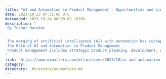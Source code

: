 ```yaml
---
title: "AI and Automation in Product Management - Opportunities and Limitations of Emerging Tools"
date: 2023-10-23 07:31:05 UTC
dateadded: 2023-10-24 00:00:08 +0100
description: "
 By Tushar Hatekar 


 The merging of artificial intelligence (AI) with automation has reshaped several sectors in the fast-expanding environment of modern business, including product management, which is an industry that has undergone tremendous change. Product management, which has traditionally relied on human insights and decision-making, is increasingly embracing AI and automation to improve productivity, accuracy, and the user experience. This article investigates the role of AI and automation in product management, investigates the opportunities they present, discusses their limitations and challenges, investigates how they could improve the user experience, provides insights into the future outlook, and makes recommendations for effectively leveraging these technologies. 
 The Role of AI and Automation in Product Management 
 Product management includes strategic product planning, development, and optimization. Its goal is to fulfill consumers’ wants and accomplish company objectives. By injecting data-driven insights and optimizing numerous procedures, AI and automation have transformed this function. These technologies enable product managers to make educated decisions that are based on massive volumes of data, resulting in more effective resource allocation and higher levels of customer satisfaction. Read More 
"
link: "https://www.uxmatters.com/mt/archives/2023/10/ai-and-automation-in-product-management-opportunities-and-limitations-of-emerging-tools.php"
category:
directory: _directory/ux-matters.md
---
```

